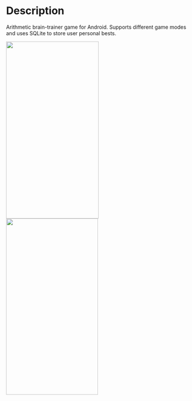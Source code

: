 # Description
Arithmetic brain-trainer game for Android. Supports different game modes and uses SQLite to store user personal bests.


<img src=https://i.postimg.cc/sxp41jWL/subtract-screen.png width=252px height=483px> <img src=https://i.postimg.cc/BvrDrj7K/division-screen.png width=250px height=481px>